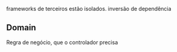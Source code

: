 frameworks de terceiros estão isolados. 
inversão de dependência

## Domain 
Regra de negócio, que o controlador precisa 
